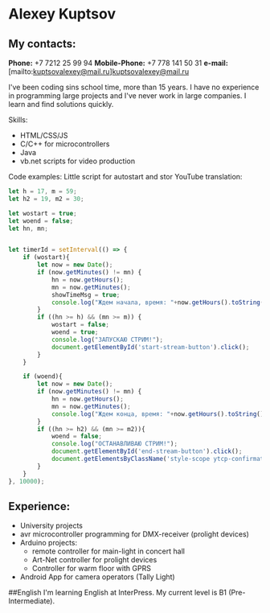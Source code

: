 # Alexey Kuptsov
## My contacts:
**Phone:** +7 7212 25 99 94
**Mobile-Phone:** +7 778 141 50 31
**e-mail:** [mailto:kuptsovalexey@mail.ru]kuptsovalexey@mail.ru

I've been coding sins school time, more than 15 years. I have no experience in programming large projects and I've never work in large companies. I learn and find solutions quickly.

Skills:
* HTML/CSS/JS
* C/C++ for microcontrollers
* Java
* vb.net scripts for video production

Code examples:
Little script for autostart and stor YouTube translation:
```javascript
let h = 17, m = 59;
let h2 = 19, m2 = 30;

let wostart = true;
let woend = false;
let hn, mn;


let timerId = setInterval(() => { 
	if (wostart){
		let now = new Date();
		if (now.getMinutes() != mn) {
			hn = now.getHours();
			mn = now.getMinutes();
			showTimeMsg = true;
			console.log("Ждем начала, время: "+now.getHours().toString()+":"+now.getMinutes().toString()+" начало в "+h.toString()+":"+m.toString());
		}
		if ((hn >= h) && (mn >= m)) {
			wostart = false;
			woend = true;
			console.log("ЗАПУСКАЮ СТРИМ!");
			document.getElementById('start-stream-button').click();
		}
	}

	if (woend){
		let now = new Date();
		if (now.getMinutes() != mn) {
			hn = now.getHours();
			mn = now.getMinutes();
			console.log("Ждем конца, время: "+now.getHours().toString()+":"+now.getMinutes().toString()+" конец в "+h2.toString()+":"+m2.toString());
		}
		if ((hn >= h2) && (mn >= m2)){
			woend = false;
			console.log("ОСТАНАВЛИВАЮ СТРИМ!");
			document.getElementById('end-stream-button').click();
			document.getElementsByClassName('style-scope ytcp-confirmation-dialog')[34].click();
		}
	}
}, 10000);
```

## Experience:
* University projects
* avr microcontroller programming for DMX-receiver (prolight devices)
* Arduino projects:
  * remote controller for main-light in concert hall
  * Art-Net controller for prolight devices
  * Controller for warm floor with GPRS
* Android App for camera operators (Tally Light)

##English
I'm learning English at InterPress. My current level is B1 (Pre-Intermediate).